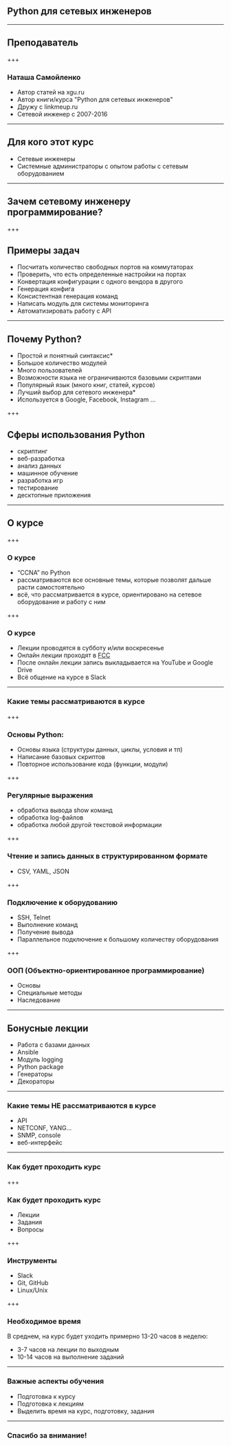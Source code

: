 ## Python для сетевых инженеров


---
## Преподаватель

+++

### Наташа Самойленко

* Автор статей на xgu.ru
* Автор книги/курса "Python для сетевых инженеров"
* Дружу с linkmeup.ru
* Сетевой инженер с 2007-2016

---
## Для кого этот курс

* Сетевые инженеры
* Системные администраторы с опытом работы с сетевым оборудованием

---
## Зачем сетевому инженеру программирование?

+++
## Примеры задач

* Посчитать количество свободных портов на коммутаторах
* Проверить, что есть определенные настройки на портах
* Конвертация конфигурации с одного вендора в другого
* Генерация конфига
* Консистентная генерация команд
* Написать модуль для системы мониторинга
* Автоматизировать работу с API

---
## Почему Python?

* Простой и понятный синтаксис*
* Большое количество модулей
* Много пользователей
* Возможности языка не ограничиваются базовыми скриптами
* Популярный язык (много книг, статей, курсов)
* Лучший выбор для сетевого инженера*
* Используется в Google, Facebook, Instagram ...

+++
## Сферы использования Python

* скриптинг
* веб-разработка
* анализ данных
* машинное обучение
* разработка игр
* тестирование
* десктопные приложения

---

## О курсе

+++

### О курсе

* “CCNA” по Python
* рассматриваются все основные темы, которые позволят дальше расти самостоятельно
* всё, что рассматривается в курсе, ориентировано на сетевое оборудование и работу с ним

+++
### О курсе

* Лекции проводятся в субботу и/или воскресенье
* Онлайн лекции проходят в [FCC](https://freeconferencecall.com)
* После онлайн лекции запись выкладывается на YouTube и Google Drive
* Всё общение на курсе в Slack

---
### Какие темы рассматриваются в курсе

+++

### Основы Python:

* Основы языка (структуры данных, циклы, условия и тп)
* Написание базовых скриптов
* Повторное использование кода (функции, модули)

+++
### Регулярные выражения

* обработка вывода show команд
* обработка log-файлов
* обработка любой другой текстовой информации

+++
### Чтение и запись данных в структурированном формате

* CSV, YAML, JSON

+++
### Подключение к оборудованию

* SSH, Telnet
* Выполнение команд
* Получение вывода
* Параллельное подключение к большому количеству оборудования

+++
### ООП (Объектно-ориентированное программирование)

* Основы
* Специальные методы
* Наследование


---
## Бонусные лекции

* Работа с базами данных
* Ansible
* Модуль logging
* Python package
* Генераторы
* Декораторы

---
### Какие темы НЕ рассматриваются в курсе

* API
* NETCONF, YANG...
* SNMP, console
* веб-интерфейс

---
### Как будет проходить курс

+++
### Как будет проходить курс

* Лекции
* Задания
* Вопросы

+++
### Инструменты

* Slack
* Git, GitHub
* Linux/Unix

+++
### Необходимое время

В среднем, на курс будет уходить примерно 13-20 часов в неделю:

* 3-7 часов на лекции по выходным
* 10-14 часов на выполнение заданий

---
### Важные аспекты обучения

* Подготовка к курсу
* Подготовка к лекциям
* Выделить время на курс, подготовку, задания

---

### Спасибо за внимание!


